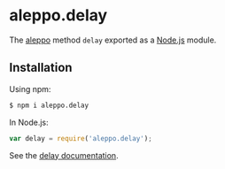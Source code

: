 # aleppo.delay

The [aleppo](https://github.com/Jimmy02020/aleppo) method `delay` exported as a [Node.js](https://nodejs.org/) module.

## Installation

Using npm:
```bash
$ npm i aleppo.delay
```

In Node.js:
```js
var delay = require('aleppo.delay');
```

See the [delay documentation](https://github.com/Jimmy02020/aleppo#delay).
